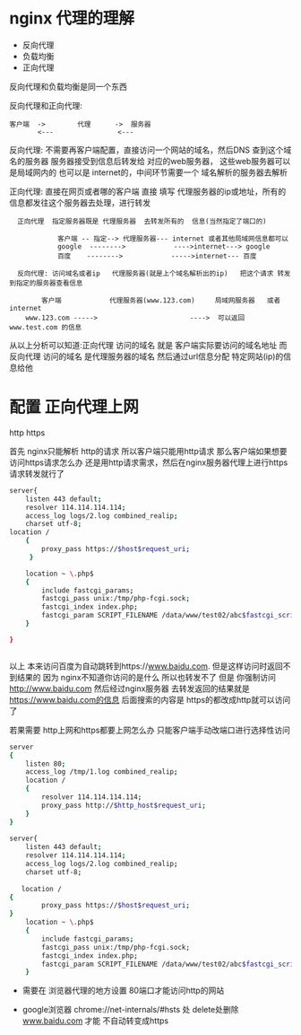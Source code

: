 # nginx  代理的理解

* 反向代理
* 负载均衡
* 正向代理


反向代理和负载均衡是同一个东西

反向代理和正向代理:

    客户端  ->        代理      ->  服务器
           <---                <---
反向代理:
不需要再客户端配置，直接访问一个网站的域名，然后DNS 查到这个域名的服务器 服务器接受到信息后转发给 
对应的web服务器，
这些web服务器可以是局域网内的 也可以是 internet的，中间环节需要一个 域名解析的服务器去解析

正向代理:
直接在网页或者哪的客户端 直接 填写 代理服务器的ip或地址，所有的信息都发往这个服务器去处理，进行转发

      正向代理  指定服务器既是 代理服务器  去转发所有的  信息(当然指定了端口的)
               
                客户端 -- 指定--> 代理服务器--- internet 或者其他局域网信息都可以
                google  -------->            ---->internet---> google   
                百度    -------->            ----->internet--- 百度

      反向代理: 访问域名或者ip   代理服务器(就是上个域名解析出的ip)   把这个请求 转发到指定的服务器查看信息
                                          
	        客户端            代理服务器(www.123.com)     局域网服务器   或者  internet
		www.123.com ----->                       ---->  可以返回 www.test.com 的信息


从以上分析可以知道:正向代理 访问的域名 就是 客户端实际要访问的域名地址
                 而反向代理  访问的域名 是代理服务器的域名 然后通过url信息分配 特定网站(ip)的信息给他
		 
# 配置 正向代理上网

http https

首先 nginx只能解析 http的请求 所以客户端只能用http请求
那么客户端如果想要访问https请求怎么办
还是用http请求需求，然后在nginx服务器代理上进行https请求转发就行了

```BASH
server{    
    listen 443 default;
    resolver 114.114.114.114;
    access_log logs/2.log combined_realip;
    charset utf-8;
location /
    {
        proxy_pass https://$host$request_uri;
     }

    location ~ \.php$
    {
        include fastcgi_params;
        fastcgi_pass unix:/tmp/php-fcgi.sock;
        fastcgi_index index.php;
        fastcgi_param SCRIPT_FILENAME /data/www/test02/abc$fastcgi_script_name;
    }

}



```
以上 本来访问百度为自动跳转到https://www.baidu.com.
但是这样访问时返回不到结果的 因为 nginx不知道你访问的是什么 所以也转发不了
但是 你强制访问 http://www.baidu.com 然后经过nginx服务器 去转发返回的结果就是 https://www.baidu.com的信息
后面搜索的内容是 https的都改成http就可以访问了


若果需要 http上网和https都要上网怎么办
只能客户端手动改端口进行选择性访问

```BASH
server
{
    listen 80;
    access_log /tmp/1.log combined_realip;
    location /
    {
        resolver 114.114.114.114;
        proxy_pass http://$http_host$request_uri;
    }
}
    
server{
    listen 443 default;
    resolver 114.114.114.114;
    access_log logs/2.log combined_realip;
    charset utf-8;
    
   location /
{
        proxy_pass https://$host$request_uri;
}
    location ~ \.php$
    {
        include fastcgi_params;
        fastcgi_pass unix:/tmp/php-fcgi.sock;
        fastcgi_index index.php;
        fastcgi_param SCRIPT_FILENAME /data/www/test02/abc$fastcgi_script_name;
    }

```

* 需要在 浏览器代理的地方设置 80端口才能访问http的网站

* google浏览器 chrome://net-internals/#hsts 处 delete处删除 www.baidu.com 才能 不自动转变成https
